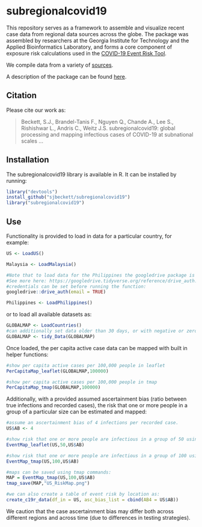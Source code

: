 # subregionalcovid19

This repository serves as a framework to assemble and visualize recent case data from regional data sources across the globe. The package was assembled by researchers at the Georgia Institute for Technology and the Applied Bioinformatics Laboratory, and forms a core component of exposure risk calculations used in the [COVID-19 Event Risk Tool](https://covid19risk.biosci.gatech.edu/).

We compile data from a variety of [sources](https://github.com/sjbeckett/subregionalcovid19/blob/main/DataSources.md).

A description of the package can be found [here](https://github.com/sjbeckett/subregionalcovid19/tree/main/Paper/Paper.pdf).

## Citation

Please cite our work as:
> Beckett, S.J., Brandel-Tanis F., Nguyen Q., Chande A., Lee S., Rishishwar L., Andris C., Weitz J.S. subregionalcovid19: global processing and mapping infectious cases of COVID-19 at subnational scales ...

## Installation

The subregionalcovid19 library is available in R. It can be installed by running:

```R
library("devtools")
install_github("sjbeckett/subregionalcovid19")
library("subregionalcovid19")
```

## Use

Functionality is provided to load in data for a particular country, for example:
```R
US <- LoadUS()

Malaysia <- LoadMalaysia()

#Note that to load data for the Philippines the googledrive package is used, requiring users google credentials.
#See more here: https://googledrive.tidyverse.org/reference/drive_auth.html
#credentials can be set before running the function:
googledrive::drive_auth(email = TRUE)

Philippines <- LoadPhilippines()
```
or to load all available datasets as:

```R
GLOBALMAP <- LoadCountries()
#can additionally set data older than 30 days, or with negative or zero differences in active cases to NA.
GLOBALMAP <- tidy_Data(GLOBALMAP) 
```

Once loaded, the per capita active case data can be mapped with built in helper functions: 
```R
#show per capita active cases per 100,000 people in leaflet
PerCapitaMap_leaflet(GLOBALMAP,100000)

#show per capita active cases per 100,000 people in tmap
PerCapitaMap_tmap(GLOBALMAP,100000)
```

Additionally, with a provided assumed ascertainment bias (ratio between true infections and recorded cases), the risk that one or more people in a group of a particular size can be estimated and mapped:

```R
#assume an ascertainment bias of 4 infections per recorded case.
US$AB <- 4 

#show risk that one or more people are infectious in a group of 50 using leaflet
EventMap_leaflet(US,50,US$AB)

#show risk that one or more people are infectious in a group of 100 using tmap
EventMap_tmap(US,100,US$AB)

#maps can be saved using tmap commands:
MAP = EventMap_tmap(US,100,US$AB)
tmap_save(MAP,"US_RiskMap.png")

#we can also create a table of event risk by location as:
create_c19r_data(df_in = US, asc_bias_list = cbind(AB4 = US$AB))
```
We caution that the case ascertainment bias may differ both across different regions and across time (due to differences in testing strategies).

